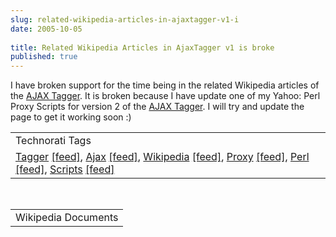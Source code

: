 ```yaml
---
slug: related-wikipedia-articles-in-ajaxtagger-v1-i
date: 2005-10-05
 
title: Related Wikipedia Articles in AjaxTagger v1 is broke
published: true
---
```

I have broken support for the time being in the related Wikipedia articles of the <a href="http://www.kinlan.co.uk/AjaxExperiments/AjaxTag">AJAX Tagger</a>.  It is broken because I have update one of my Yahoo: Perl Proxy Scripts for version 2 of the <a href="http://www.kinlan.co.uk/AjaxExperiments/AjaxTag2">AJAX Tagger</a>.  I will try and update the page to get it working soon :)<p /><table class="TechnoratiHead TagHeader">
<tr><td>Technorati Tags</td></tr>
<tr class="Technorati"><td>
<a href="http://www.technorati.com/tag/Tagger" class="Tag" rel="tag">Tagger</a> <a href="http://feeds.technorati.com/feed/posts/tag/Tagger" class="Tag">[feed]</a>, <a href="http://www.technorati.com/tag/Ajax" class="Tag" rel="tag">Ajax</a> <a href="http://feeds.technorati.com/feed/posts/tag/Ajax" class="Tag">[feed]</a>, <a href="http://www.technorati.com/tag/Wikipedia" class="Tag" rel="tag">Wikipedia</a> <a href="http://feeds.technorati.com/feed/posts/tag/Wikipedia" class="Tag">[feed]</a>, <a href="http://www.technorati.com/tag/Proxy" class="Tag" rel="tag">Proxy</a> <a href="http://feeds.technorati.com/feed/posts/tag/Proxy" class="Tag">[feed]</a>, <a href="http://www.technorati.com/tag/Perl" class="Tag" rel="tag">Perl</a> <a href="http://feeds.technorati.com/feed/posts/tag/Perl" class="Tag">[feed]</a>, <a href="http://www.technorati.com/tag/Scripts" class="Tag" rel="tag">Scripts</a> <a href="http://feeds.technorati.com/feed/posts/tag/Scripts" class="Tag">[feed]</a>
</td></tr>
</table><br /><table class="TechnoratiHead TagHeader">
<tr><td>Wikipedia Documents</td></tr>
<tr class="Technorati"></tr>
</table><div class="blogger-post-footer"><img class="posterous_download_image" src="https://blogger.googleusercontent.com/tracker/8109338-112854616990952333?l=www.kinlan.co.uk%2Findex.html" height="1" alt="" width="1" /></div>

